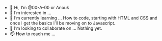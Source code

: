 - 👋 Hi, I’m @00-A-00 or Anouk
- 👀 I’m interested in ... 
- 🌱 I’m currently learning ... How to code, starting with HTML and CSS and once I get the basics I'll be moving on to Javascript.
- 💞️ I’m looking to collaborate on ... Nothing yet.
- 📫 How to reach me ... 

<!---
00-A-00/00-A-00 is a ✨ special ✨ repository because its `README.md` (this file) appears on your GitHub profile.
You can click the Preview link to take a look at your changes.
--->
